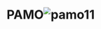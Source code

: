 # PAMO![pamo11](https://user-images.githubusercontent.com/55141520/224545183-7207deb7-87d2-4a23-8c7e-26d88153a1f0.png)

